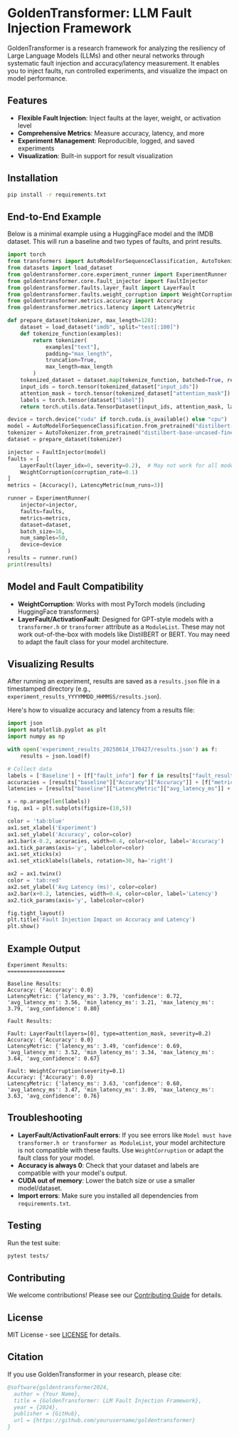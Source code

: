 # GoldenTransformer: LLM Fault Injection Framework

GoldenTransformer is a research framework for analyzing the resiliency of Large Language Models (LLMs) and other neural networks through systematic fault injection and accuracy/latency measurement. It enables you to inject faults, run controlled experiments, and visualize the impact on model performance.

## Features

- **Flexible Fault Injection**: Inject faults at the layer, weight, or activation level
- **Comprehensive Metrics**: Measure accuracy, latency, and more
- **Experiment Management**: Reproducible, logged, and saved experiments
- **Visualization**: Built-in support for result visualization

## Installation

```bash
pip install -r requirements.txt
```

## End-to-End Example

Below is a minimal example using a HuggingFace model and the IMDB dataset. This will run a baseline and two types of faults, and print results.

```python
import torch
from transformers import AutoModelForSequenceClassification, AutoTokenizer
from datasets import load_dataset
from goldentransformer.core.experiment_runner import ExperimentRunner
from goldentransformer.core.fault_injector import FaultInjector
from goldentransformer.faults.layer_fault import LayerFault
from goldentransformer.faults.weight_corruption import WeightCorruption
from goldentransformer.metrics.accuracy import Accuracy
from goldentransformer.metrics.latency import LatencyMetric

def prepare_dataset(tokenizer, max_length=128):
    dataset = load_dataset("imdb", split="test[:100]")
    def tokenize_function(examples):
        return tokenizer(
            examples["text"],
            padding="max_length",
            truncation=True,
            max_length=max_length
        )
    tokenized_dataset = dataset.map(tokenize_function, batched=True, remove_columns=dataset.column_names)
    input_ids = torch.tensor(tokenized_dataset["input_ids"])
    attention_mask = torch.tensor(tokenized_dataset["attention_mask"])
    labels = torch.tensor(dataset["label"])
    return torch.utils.data.TensorDataset(input_ids, attention_mask, labels)

device = torch.device("cuda" if torch.cuda.is_available() else "cpu")
model = AutoModelForSequenceClassification.from_pretrained("distilbert-base-uncased-finetuned-sst-2-english").to(device)
tokenizer = AutoTokenizer.from_pretrained("distilbert-base-uncased-finetuned-sst-2-english")
dataset = prepare_dataset(tokenizer)

injector = FaultInjector(model)
faults = [
    LayerFault(layer_idx=0, severity=0.2),  # May not work for all models, see below
    WeightCorruption(corruption_rate=0.1)
]
metrics = [Accuracy(), LatencyMetric(num_runs=3)]

runner = ExperimentRunner(
    injector=injector,
    faults=faults,
    metrics=metrics,
    dataset=dataset,
    batch_size=16,
    num_samples=50,
    device=device
)
results = runner.run()
print(results)
```

## Model and Fault Compatibility

- **WeightCorruption**: Works with most PyTorch models (including HuggingFace transformers)
- **LayerFault/ActivationFault**: Designed for GPT-style models with a `transformer.h` or `transformer` attribute as a `ModuleList`. These may not work out-of-the-box with models like DistilBERT or BERT. You may need to adapt the fault class for your model architecture.

## Visualizing Results

After running an experiment, results are saved as a `results.json` file in a timestamped directory (e.g., `experiment_results_YYYYMMDD_HHMMSS/results.json`).

Here's how to visualize accuracy and latency from a results file:

```python
import json
import matplotlib.pyplot as plt
import numpy as np

with open('experiment_results_20250614_170427/results.json') as f:
    results = json.load(f)

# Collect data
labels = ['Baseline'] + [f["fault_info"] for f in results["fault_results"]]
accuracies = [results["baseline"]["Accuracy"]["Accuracy"]] + [f["metrics"]["Accuracy"]["Accuracy"] for f in results["fault_results"]]
latencies = [results["baseline"]["LatencyMetric"]["avg_latency_ms"]] + [f["metrics"]["LatencyMetric"]["avg_latency_ms"] for f in results["fault_results"]]

x = np.arange(len(labels))
fig, ax1 = plt.subplots(figsize=(10,5))

color = 'tab:blue'
ax1.set_xlabel('Experiment')
ax1.set_ylabel('Accuracy', color=color)
ax1.bar(x-0.2, accuracies, width=0.4, color=color, label='Accuracy')
ax1.tick_params(axis='y', labelcolor=color)
ax1.set_xticks(x)
ax1.set_xticklabels(labels, rotation=30, ha='right')

ax2 = ax1.twinx()
color = 'tab:red'
ax2.set_ylabel('Avg Latency (ms)', color=color)
ax2.bar(x+0.2, latencies, width=0.4, color=color, label='Latency')
ax2.tick_params(axis='y', labelcolor=color)

fig.tight_layout()
plt.title('Fault Injection Impact on Accuracy and Latency')
plt.show()
```

## Example Output

```
Experiment Results:
==================

Baseline Results:
Accuracy: {'Accuracy': 0.0}
LatencyMetric: {'latency_ms': 3.79, 'confidence': 0.72, 'avg_latency_ms': 3.56, 'min_latency_ms': 3.21, 'max_latency_ms': 3.79, 'avg_confidence': 0.80}

Fault Results:

Fault: LayerFault(layers=[0], type=attention_mask, severity=0.2)
Accuracy: {'Accuracy': 0.0}
LatencyMetric: {'latency_ms': 3.49, 'confidence': 0.69, 'avg_latency_ms': 3.52, 'min_latency_ms': 3.34, 'max_latency_ms': 3.64, 'avg_confidence': 0.67}

Fault: WeightCorruption(severity=0.1)
Accuracy: {'Accuracy': 0.0}
LatencyMetric: {'latency_ms': 3.63, 'confidence': 0.60, 'avg_latency_ms': 3.47, 'min_latency_ms': 3.09, 'max_latency_ms': 3.63, 'avg_confidence': 0.76}
```

## Troubleshooting

- **LayerFault/ActivationFault errors**: If you see errors like `Model must have transformer.h or transformer as ModuleList`, your model architecture is not compatible with these faults. Use `WeightCorruption` or adapt the fault class for your model.
- **Accuracy is always 0**: Check that your dataset and labels are compatible with your model's output.
- **CUDA out of memory**: Lower the batch size or use a smaller model/dataset.
- **Import errors**: Make sure you installed all dependencies from `requirements.txt`.

## Testing

Run the test suite:

```bash
pytest tests/
```

## Contributing

We welcome contributions! Please see our [Contributing Guide](CONTRIBUTING.md) for details.

## License

MIT License - see [LICENSE](LICENSE) for details.

## Citation

If you use GoldenTransformer in your research, please cite:

```bibtex
@software{goldentransformer2024,
  author = {Your Name},
  title = {GoldenTransformer: LLM Fault Injection Framework},
  year = {2024},
  publisher = {GitHub},
  url = {https://github.com/yourusername/goldentransformer}
}
``` 